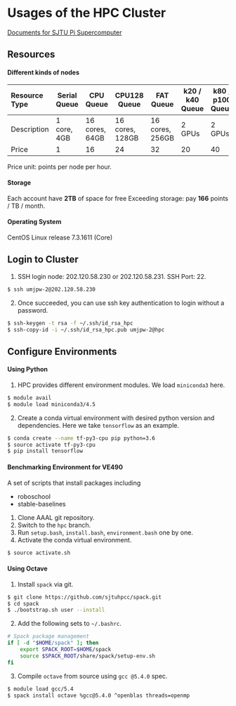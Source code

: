 
Usages of the HPC Cluster
======================
[Documents for SJTU Pi Supercomputer](https://pi.sjtu.edu.cn/doc/)

Resources
---------------
#### Different kinds of nodes

Resource Type | Serial Queue | CPU Queue | CPU128 Queue | FAT Queue | k20 / k40 Queue | k80 / p100 Queue 
:-------------|--------------|-----------|--------------|-----------|---------------|----------------
Description | 1 core, 4GB | 16 cores, 64GB | 16 cores, 128GB | 16 cores, 256GB | 2 GPUs | 2 GPUs 
Price | 1 | 16 | 24 | 32 | 20 | 40
Price unit: points per node per hour.

#### Storage
Each account have **2TB** of space for free
Exceeding storage: pay **166** points / TB / month.

#### Operating System 
CentOS Linux release 7.3.1611 (Core) 

Login to Cluster
-----------------------
1. SSH login node: 202.120.58.230 or 202.120.58.231.
SSH Port: 22.

```bash
$ ssh umjpw-2@202.120.58.230
```

2. Once succeeded, you can use ssh key authentication to login without a password.

```bash
$ ssh-keygen -t rsa -f ~/.ssh/id_rsa_hpc
$ ssh-copy-id -i ~/.ssh/id_rsa_hpc.pub umjpw-2@hpc
```

Configure Environments
-----------------------------------

#### Using Python
1. HPC provides different environment modules.
We load ``miniconda3`` here.

```bash
$ module avail
$ module load miniconda3/4.5
```

2. Create a conda virtual environment with desired python version and dependencies.
Here we take ``tensorflow`` as an example.

```bash
$ conda create --name tf-py3-cpu pip python=3.6
$ source activate tf-py3-cpu
$ pip install tensorflow
```

#### Benchmarking Environment for VE490
A set of scripts that install packages including
* roboschool
* stable-baselines

1. Clone AAAL git repository.
2. Switch to the ``hpc`` branch.
3. Run ``setup.bash``, ``install.bash``, ``environment.bash`` one by one.
4. Activate the conda virtual environment.
```bash
$ source activate.sh
```

#### Using Octave
1. Install ``spack`` via git.

```bash
$ git clone https://github.com/sjtuhpcc/spack.git
$ cd spack
$ ./bootstrap.sh user --install
```

2. Add the following sets to ``~/.bashrc``.

```bash
# Spack package management
if [ -d "$HOME/spack" ]; then
    export SPACK_ROOT=$HOME/spack
    source $SPACK_ROOT/share/spack/setup-env.sh
fi
```

3. Compile ``octave`` from source using ``gcc @5.4.0`` spec.

```bash
$ module load gcc/5.4
$ spack install octave %gcc@5.4.0 ^openblas threads=openmp
```


